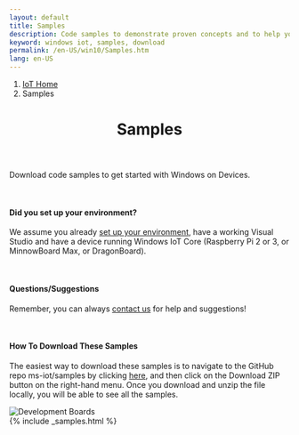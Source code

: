 ```yaml
---
layout: default
title: Samples
description: Code samples to demonstrate proven concepts and to help you start coding.
keyword: windows iot, samples, download
permalink: /en-US/win10/Samples.htm
lang: en-US
---
```

<div class="row">
  <div class="col-xs-24">
    <ol class="breadcrumb">
      <li><a href="https://developer.microsoft.com/en-us/windows/iot">IoT Home</a></li>
      <li class="active">Samples</li>
    </ol>
    <header class="page-title-header">
      <h1 class="page-title">Samples</h1>
    </header>
  </div>
</div>

<div class="row section-heading">
  <div class="col-md-12">    
    <p>Download code samples to get started with Windows on Devices.</p>
    <br/>
    <h4>Did you set up your environment?</h4>
    <p>We assume you already <a href="{{site.baseurl}}/{{page.lang}}/GetStarted.htm">set up your environment</a>, have a working Visual Studio and have a device running Windows IoT Core (Raspberry Pi 2 or 3, or MinnowBoard Max, or DragonBoard).</p>
    <br/>
    <h4>Questions/Suggestions</h4>
    <p>Remember, you can always <a href="{{site.baseurl}}/{{page.lang}}/Community.htm#contact">contact us</a> for help and suggestions!</p>
    <br/>
    <h4>How To Download These Samples</h4>
    <p>The easiest way to download these samples is to navigate to the GitHub repo ms-iot/samples by clicking <a href="https://github.com/ms-iot/samples">here</a>, and then click on the Download ZIP button on the right-hand menu.  Once you download and unzip the file locally, you will be able to see all the samples.</p>
  </div>
  <div class="col-md-12">
    <img src="{{site.baseurl}}/Resources/images/DevelopmentBoards.PNG" alt="Development Boards" class="img-responsive">
  </div>
</div>

<div class="section">
  {% include _samples.html %}
</div>
